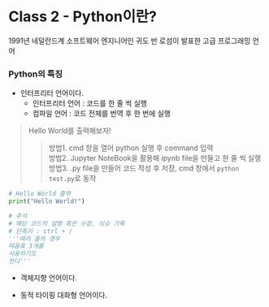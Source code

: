 # Class 2 - Python이란?

1991년 네덜란드계 소프트웨어 엔지니어인 귀도 반 로섬이 발표한 고급 프로그래밍 언어


### Python의 특징
- 인터프리터 언어이다.
    - 인터프리터 언어 : 코드를 한 줄 씩 실행
    - 컴파일 언어 : 코드 전체를 번역 후 한 번에 실행

> Hello World를 출력해보자!
>> 방법1. cmd 창을 열어 python 실행 후 command 입력  
>> 방법2. Jupyter NoteBook을 활용해 ipynb file을 만들고 한 줄 씩 실행  
>> 방법3. .py file을 만들어 코드 작성 후 저장, cmd 창에서 ```python test.py```로 동작

```py
# Hello World 출력
print("Hello World!")

# 주석
# 해당 코드의 설명 혹은 수정, 이슈 기록
# 단축키 : ctrl + /
'''여러 줄의 경우
따옴표 3개를
사용하기도
한다'''
```

- 객체지향 언어이다.

- 동적 타이핑 대화형 언어이다.